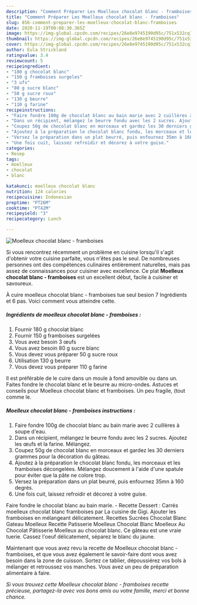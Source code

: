 ```yaml
---
description: "Comment Préparer Les Moelleux chocolat blanc - framboises"
title: "Comment Préparer Les Moelleux chocolat blanc - framboises"
slug: 856-comment-preparer-les-moelleux-chocolat-blanc-framboises
date: 2020-11-19T00:08:30.365Z
image: https://img-global.cpcdn.com/recipes/26e8e9745190d95c/751x532cq70/moelleux-chocolat-blanc-framboises-photo-principale-de-la-recette.jpg
thumbnail: https://img-global.cpcdn.com/recipes/26e8e9745190d95c/751x532cq70/moelleux-chocolat-blanc-framboises-photo-principale-de-la-recette.jpg
cover: https://img-global.cpcdn.com/recipes/26e8e9745190d95c/751x532cq70/moelleux-chocolat-blanc-framboises-photo-principale-de-la-recette.jpg
author: Eula Strickland
ratingvalue: 3.4
reviewcount: 5
recipeingredient:
- "180 g chocolat blanc"
- "150 g framboises surgeles"
- "3 ufs"
- "80 g sucre blanc"
- "50 g sucre roux"
- "130 g beurre"
- "110 g farine"
recipeinstructions:
- "Faire fondre 100g de chocolat blanc au bain marie avec 2 cuillères à soupe d&#39;eau."
- "Dans un récipient, mélangez le beurre fondu avec les 2 sucres. Ajoutez les œufs et la farine. Mélangez."
- "Coupez 50g de chocolat blanc en morceaux et gardez les 30 derniers grammes pour la décoration du gâteau."
- "Ajoutez à la préparation le chocolat blanc fondu, les morceaux et les framboises décongelées. Mélangez doucement à l&#39;aide d&#39;une spatule pour éviter que la pâte ne colore trop."
- "Versez la préparation dans un plat beurré, puis enfournez 35mn à 160 degrés."
- "Une fois cuit, laissez refroidir et décorez à votre guise."
categories:
- Resep
tags:
- moelleux
- chocolat
- blanc

katakunci: moelleux chocolat blanc 
nutrition: 124 calories
recipecuisine: Indonesian
preptime: "PT26M"
cooktime: "PT42M"
recipeyield: "3"
recipecategory: Lunch

---
```



![Moelleux chocolat blanc - framboises](https://img-global.cpcdn.com/recipes/26e8e9745190d95c/751x532cq70/moelleux-chocolat-blanc-framboises-photo-principale-de-la-recette.jpg)

Si vous rencontrez récemment un problème en cuisine lorsqu'il s'agit d'obtenir votre cuisine parfaite, vous n'êtes pas le seul. De nombreuses personnes ont des compétences culinaires entièrement naturelles, mais pas assez de connaissances pour cuisiner avec excellence. Ce plat <strong> Moelleux chocolat blanc - framboises </strong> est un excellent début, facile à cuisiner et savoureux.

<!--inarticleads1-->

À cuire moelleux chocolat blanc - framboises tue seul besion 7 Ingrédients et 6 pas. Voici comment vous atteindre cette.

##### Ingrédients de moelleux chocolat blanc - framboises :

1. Fournir 180 g chocolat blanc
1. Fournir 150 g framboises surgelées
1. Vous avez besoin 3 œufs
1. Vous avez besoin 80 g sucre blanc
1. Vous devez vous préparer 50 g sucre roux
1. Utilisation 130 g beurre
1. Vous devez vous préparer 110 g farine


Il est préférable de le cuire dans un moule à fond amovible ou dans un. Faites fondre le chocolat blanc et le beurre au micro-ondes. Astuces et conseils pour Moelleux chocolat blanc et framboises. Un peu fragile, (tout comme le. 

<!--inarticleads2-->

##### Moelleux chocolat blanc - framboises instructions :

1. Faire fondre 100g de chocolat blanc au bain marie avec 2 cuillères à soupe d&#39;eau.
1. Dans un récipient, mélangez le beurre fondu avec les 2 sucres. Ajoutez les œufs et la farine. Mélangez.
1. Coupez 50g de chocolat blanc en morceaux et gardez les 30 derniers grammes pour la décoration du gâteau.
1. Ajoutez à la préparation le chocolat blanc fondu, les morceaux et les framboises décongelées. Mélangez doucement à l&#39;aide d&#39;une spatule pour éviter que la pâte ne colore trop.
1. Versez la préparation dans un plat beurré, puis enfournez 35mn à 160 degrés.
1. Une fois cuit, laissez refroidir et décorez à votre guise.


Faire fondre le chocolat blanc au bain marie. - Recette Dessert : Carrés moelleux chocolat blanc framboises par La cuisine de Gigi. Ajouter les framboises en mélangeant délicatement. Recettes Sucrées Chocolat Blanc Gateau Moelleux Recette Patisserie Moelleux Chocolat Blanc Moelleux Au Chocolat Pâtisserie Moelleux au chocolat blanc. Ce gâteau est une vraie tuerie. Cassez l&#39;oeuf délicatement, séparez le blanc du jaune. 

<!--inarticleads1-->

<p>
Maintenant que vous avez revu la recette de Moelleux chocolat blanc - framboises, et que vous avez également le savoir-faire dont vous avez besoin dans la zone de cuisson. Sortez ce tablier, dépoussiérez vos bols à mélanger et retroussez vos manches. Vous avez un peu de préparation alimentaire à faire.
</p>

<p>
<i>Si vous trouvez cette Moelleux chocolat blanc - framboises recette précieuse, partagez-la avec vos bons amis ou votre famille, merci et bonne chance.</i>
</p>
